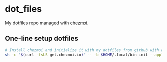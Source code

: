 # dot_files

My dotfiles repo managed with [chezmoi](https://github.com/twpayne/chezmoi).

## One-line setup dotfiles

```bash
# Install chezmoi and initialize it with my dotfiles from github with a single command
sh -c "$(curl -fsLS get.chezmoi.io)" -- -b $HOME/.local/bin init --apply --ssh mquintiliano
```

